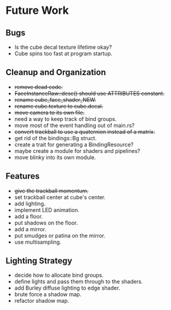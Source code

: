 # Future Work

## Bugs

 * Is the cube decal texture lifetime okay?
 * Cube spins too fast at program startup.

## Cleanup and Organization

 * ~~remove dead code.~~
 * ~~FaceInstanceRaw::desc() should use ATTRIBUTES constant.~~
 * ~~rename cube_face_shader_NEW.~~
 * ~~rename cube.texture to cube.decal.~~
 * ~~move camera to its own file.~~
 * need a way to keep track of bind groups.
 * move most of the event handling out of main.rs?
 * ~~convert trackball to use a quaternion instead of a matrix.~~
 * get rid of the bindings::Bg struct.
 * create a trait for generating a BindingResource?
 * maybe create a module for shaders and pipelines?
 * move blinky into its own module.

## Features

 * ~~give the trackball momentum.~~
 * set trackball center at cube's center.
 * add lighting.
 * implement LED animation.
 * add a floor.
 * put shadows on the floor.
 * add a mirror.
 * put smudges or patina on the mirror.
 * use multisampling.

## Lighting Strategy

 * decide how to allocate bind groups.
 * define lights and pass them through to the shaders.
 * add Burley diffuse lighting to edge shader.
 * brute force a shadow map.
 * refactor shadow map.
